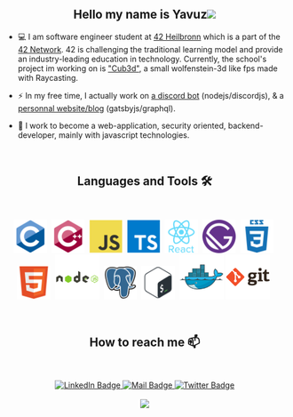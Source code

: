 <h2 align="center">Hello my name is Yavuz<img src="https://media.giphy.com/media/hvRJCLFzcasrR4ia7z/giphy.gif" width="40px"></h2>

- 💻 I am software engineer student at <a target="_blank" href="https://www.42heilbronn.de/en/">42 Heilbronn</a> which is a part of the <a target="_blank" href="https://42.fr/en/network-42/">42 Network</a>.
42 is challenging the traditional learning model and provide an industry-leading education in technology. Currently, the school's project im working on is <a target="_blank" href="https://github.com/yavuzsonmez/Cub3d">"Cub3d"</a>, a small wolfenstein-3d like fps made with Raycasting.

- :zap: In my free time, I actually work on <a target="_blank" href="https://github.com/yavuzsonmez/Hxcker-Dojo-Discord-Bot">a discord bot</a> (nodejs/discordjs), & a <a target="_blank" href="https://github.com/yavuzsonmez/yavuzsonmez.com">personnal website/blog</a> (gatsbyjs/graphql).

- :telescope: I work to become a web-application, security oriented, backend-developer, mainly with javascript technologies.

<br><h2 align="center">Languages and Tools :hammer_and_wrench: </h2><br>

<div align="center">
	<img src="https://github.com/devicons/devicon/blob/master/icons/c/c-original.svg" title="C" alt="C" width="60" height="60"/>&nbsp;
	<img src="https://github.com/devicons/devicon/blob/master/icons/cplusplus/cplusplus-original.svg" title="CPP" alt="CPP" width="60" height="60"/>&nbsp;
	<img src="https://github.com/devicons/devicon/blob/master/icons/javascript/javascript-original.svg" title="JavaScript" alt="JavaScript" width="60" height="60"/>&nbsp;
	<img src="https://github.com/devicons/devicon/blob/master/icons/typescript/typescript-original.svg" title="TypeScript" alt="TypeScript" width="60" height="60"/>&nbsp;
	<img src="https://github.com/devicons/devicon/blob/master/icons/react/react-original-wordmark.svg" title="React" alt="React" width="60" height="60"/>&nbsp;
	<img src="https://github.com/devicons/devicon/blob/master/icons/gatsby/gatsby-original.svg" title="Gatsby"  alt="Gatsby" width="60" height="60"/>&nbsp;
	<img src="https://github.com/devicons/devicon/blob/master/icons/css3/css3-plain-wordmark.svg"  title="CSS3" alt="CSS" width="60" height="60"/>&nbsp;
	<img src="https://github.com/devicons/devicon/blob/master/icons/html5/html5-original.svg" title="HTML5" alt="HTML" width="60" height="60"/>&nbsp;
	<img src="https://github.com/devicons/devicon/blob/master/icons/nodejs/nodejs-original-wordmark.svg" title="NodeJS" alt="NodeJS" width="80" height="80"/>&nbsp;
	<img src="https://github.com/devicons/devicon/blob/master/icons/postgresql/postgresql-original.svg" title="PostgreSQL" alt="PostgreSQL" width="60" height="60"/>&nbsp;
	<img src="https://github.com/devicons/devicon/blob/master/icons/bash/bash-original.svg" title="Bash" alt="Bash" width="60" height="60"/>&nbsp;
	<img src="https://github.com/devicons/devicon/blob/master/icons/docker/docker-original.svg" title="Docker" **alt="Docker" width="80" height="80"/>
	<img src="https://github.com/devicons/devicon/blob/master/icons/git/git-original-wordmark.svg" title="Git" **alt="Git" width="80" height="80"/>&nbsp;

</div>

<br><h2 align="center">How to reach me 📫</h2><br>


<div align="center">
	<div>
		<a target="_blank" href="https://www.linkedin.com/in/yavuz-sonmez/">
			<img src="https://img.shields.io/badge/LinkedIn-0077B5?style=for-the-badge&logo=linkedin&logoColor=white" alt="LinkedIn Badge"/>
		</a>
		<a target="_blank" href="mailto:contact@yavuzsonmez.com">
			<img src="https://img.shields.io/badge/Mail-grey?logo=gmail&logoColor=white&style=for-the-badge" alt="Mail Badge"/>
		</a>
		<a target="_blank" href="https://twitter.com/yavuzsonmez_">
			<img src="https://img.shields.io/badge/Twitter-1DA1F2?style=for-the-badge&logo=twitter&logoColor=white" alt="Twitter Badge"/>
		</a>
		</div>
		<br>
<img src="https://media.giphy.com/media/qgQUggAC3Pfv687qPC/giphy.gif"/>

</div>
